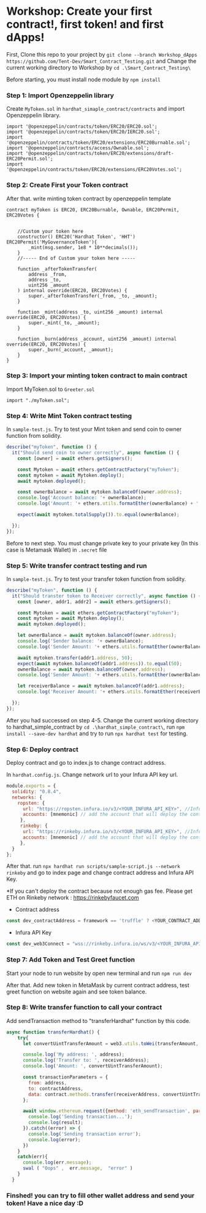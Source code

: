 # Workshop: Create your first contract!, first token! and first dApps! 

First, Clone this repo to your project by `git clone --branch Workshop_dApps https://github.com/Tent-Dev/Smart_Contract_Testing.git` and Change the current working directory to Workshop by `cd .\Smart_Contract_Testing\`


Before starting, you must install node module by `npm install`

### Step 1: Import Openzeppelin library

Create `MyToken.sol` in `hardhat_simaple_contract/contracts` and import Openzeppelin library.

```solidity
import '@openzeppelin/contracts/token/ERC20/ERC20.sol';
import '@openzeppelin/contracts/token/ERC20/IERC20.sol';
import '@openzeppelin/contracts/token/ERC20/extensions/ERC20Burnable.sol';
import '@openzeppelin/contracts/access/Ownable.sol';
import '@openzeppelin/contracts/token/ERC20/extensions/draft-ERC20Permit.sol';
import '@openzeppelin/contracts/token/ERC20/extensions/ERC20Votes.sol';
```



### Step 2: Create First your Token contract

After that. write minting token contract by openzeppelin template

```solidity
contract myToken is ERC20, ERC20Burnable, Ownable, ERC20Permit, ERC20Votes {


    //Custom your token here
    constructor() ERC20('Hardhat Token', 'HHT') ERC20Permit('MyGovernanceToken'){
        _mint(msg.sender, 1e8 * 10**decimals());
    }
    //----- End of Custom your token here -----

    function _afterTokenTransfer(
        address _from,
        address _to,
        uint256 _amount
    ) internal override(ERC20, ERC20Votes) {
        super._afterTokenTransfer(_from, _to, _amount);
    }

    function _mint(address _to, uint256 _amount) internal override(ERC20, ERC20Votes) {
        super._mint(_to, _amount);
    }

    function _burn(address _account, uint256 _amount) internal override(ERC20, ERC20Votes) {
        super._burn(_account, _amount);
    }
}
```

### Step 3: Import your minting token contract to main contract

Import MyToken.sol to `Greeter.sol`

```solidity
import "./myToken.sol";
```

### Step 4: Write Mint Token contract testing

In `sample-test.js`. Try to test your Mint token and send coin to owner function from solidity.

```javascript
describe("myToken", function () {
  it("Should send coin to owner correctly", async function () {
    const [owner] = await ethers.getSigners();

    const Mytoken = await ethers.getContractFactory("myToken");
    const mytoken = await Mytoken.deploy();
    await mytoken.deployed();

    const ownerBalance = await mytoken.balanceOf(owner.address);
    console.log('Account balance: '+ ownerBalance);
    console.log('Amount: '+ ethers.utils.formatEther(ownerBalance) + ' Token');

    expect(await mytoken.totalSupply()).to.equal(ownerBalance);

  });
});
```

Before to next step. You must change private key to your private key (In this case is Metamask Wallet) in `.secret` file

### Step 5: Write transfer contract testing and run

In `sample-test.js`. Try to test your transfer token function from solidity.

```javascript
describe("myToken", function () {
  it("Should transter token to Receiver correctly", async function () {
    const [owner, addr1, addr2] = await ethers.getSigners();

    const Mytoken = await ethers.getContractFactory("myToken");
    const mytoken = await Mytoken.deploy();
    await mytoken.deployed();

    let ownerBalance = await mytoken.balanceOf(owner.address);
    console.log('Sender balance: '+ ownerBalance);
    console.log('Sender Amount: '+ ethers.utils.formatEther(ownerBalance) + ' Token');

    await mytoken.transfer(addr1.address, 50);
    expect(await mytoken.balanceOf(addr1.address)).to.equal(50);
    ownerBalance = await mytoken.balanceOf(owner.address);
    console.log('Sender Amount: '+ ethers.utils.formatEther(ownerBalance) + ' Token');

    let receiverBalance = await mytoken.balanceOf(addr1.address);
    console.log('Receiver Amount: '+ ethers.utils.formatEther(receiverBalance) + ' Token');

  });
});
```

After you had successed on step 4-5. Change the current working directory to hardhat_simple_contract by `cd .\hardhat_simple_contract\`, run `npm install --save-dev hardhat` and try to run `npx hardhat test` for testing.

### Step 6: Deploy contract

Deploy contract and go to index.js to change contract address.

In `hardhat.config.js`. Change network url to your Infura API key url.

```javascript
module.exports = {
  solidity: "0.8.4",
  networks: {
    ropsten: {
      url: "https://ropsten.infura.io/v3/<YOUR_INFURA_API_KEY>", //Infura url with projectId
      accounts: [mnemonic] // add the account that will deploy the contract (private key)
     },
     rinkeby: {
      url: "https://rinkeby.infura.io/v3/<YOUR_INFURA_API_KEY>", //Infura url with projectId
      accounts: [mnemonic] // add the account that will deploy the contract (private key)
     },
  }
};
```

After that. run `npx hardhat run scripts/sample-script.js --network rinkeby` and go to index page and change contract address and Infura API Key.

*If you can't deploy the contract because not enough gas fee. Please get ETH on Rinkeby network : https://rinkebyfaucet.com

- Contract address
```javascript
const dev_contractAddress = framework == 'truffle' ? <YOUR_CONTRACT_ADDRESS_WITH_TRUFFLE> : <YOUR_CONTRACT_ADDRESS_WITH_HARDHAT>;
```

- Infura API Key
```javascript
const dev_web3Connect = "wss://rinkeby.infura.io/ws/v3/<YOUR_INFURA_API_KEY_WSS>";
```

### Step 7: Add Token and Test Greet function

Start your node to run website by open new terminal and run `npm run dev`

After that. Add new token in MetaMask by current contract address, test greet function on website again and see token balance.

### Step 8: Write transfer function to call your contract

Add sendTransaction method to "transferHardhat" function by this code.

```javascript
async function transferHardhat() {
    try{
      let convertUintTransferAmount = web3.utils.toWei(transferAmount, "ether");

      console.log('My address: ', address);
      console.log('Transfer to: ', receiverAddress);
      console.log('Amount: ', convertUintTransferAmount);

      const transactionParameters = {
        from: address,
        to: contractAddress,
        data: contract.methods.transfer(receiverAddress, convertUintTransferAmount).encodeABI()
      };

      await window.ethereum.request({method: 'eth_sendTransaction', params: [transactionParameters]}).then((result) => {
        console.log('Sending transaction...');
        console.log(result);
      }).catch((error) => {
        console.log('Sending transaction error');
        console.log(error);
      })
    }
    catch(err){
      console.log(err.message);
      swal ( "Oops" ,  err.message,  "error" )
    }
  }
```

### Finshed! you can try to fill other wallet address and send your token! Have a nice day :D
